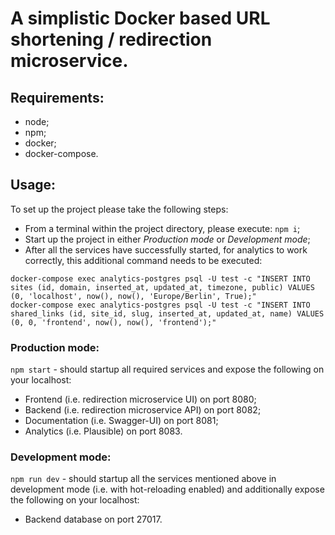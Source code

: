 # A simplistic Docker based URL shortening / redirection microservice.

## Requirements:
- node;
- npm;
- docker;
- docker-compose.

## Usage:

To set up the project please take the following steps: 
- From a terminal within the project directory, please execute: `npm i`;
- Start up the project in either *Production mode* or *Development mode*;
- After all the services have successfully started, for analytics to work correctly, this additional command needs to be executed:
```
docker-compose exec analytics-postgres psql -U test -c "INSERT INTO sites (id, domain, inserted_at, updated_at, timezone, public) VALUES (0, 'localhost', now(), now(), 'Europe/Berlin', True);"
docker-compose exec analytics-postgres psql -U test -c "INSERT INTO shared_links (id, site_id, slug, inserted_at, updated_at, name) VALUES (0, 0, 'frontend', now(), now(), 'frontend');"
```

### Production mode:
`npm start` - should startup all required services and expose the following on your localhost:
- Frontend (i.e. redirection microservice UI) on port 8080;
- Backend (i.e. redirection microservice API) on port 8082;
- Documentation (i.e. Swagger-UI) on port 8081;
- Analytics (i.e. Plausible) on port 8083.

### Development mode:
`npm run dev` - should startup all the services mentioned above in development mode (i.e. with hot-reloading enabled) and additionally expose the following on your localhost:
- Backend database on port 27017.
